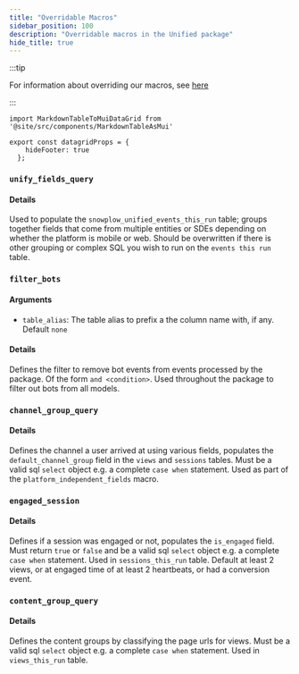 ```yaml
---
title: "Overridable Macros"
sidebar_position: 100
description: "Overridable macros in the Unified package"
hide_title: true
---
```


:::tip

For information about overriding our macros, see [here](/docs/modeling-your-data/modeling-your-data-with-dbt/package-mechanics/overridable-macros/index.md#overriding-macros)

:::

```mdx-code-block
import MarkdownTableToMuiDataGrid from '@site/src/components/MarkdownTableAsMui'

export const datagridProps = {
    hideFooter: true
  };
```


### [<Icon icon="fa-brands fa-github"/>](https://github.com/snowplow/dbt-snowplow-unified/blob/main/macros/unify_fields_query.sql) `unify_fields_query` 
#### Details
Used to populate the `snowplow_unified_events_this_run` table; groups together fields that come from multiple entities or SDEs depending on whether the platform is mobile or web. Should be overwritten if there is other grouping or complex SQL you wish to run on the `events this run` table.

### [<Icon icon="fa-brands fa-github"/>](https://github.com/snowplow/dbt-snowplow-unified/blob/main/macros/filter_bots.sql) `filter_bots`
#### Arguments
- `table_alias`: The table alias to prefix a the column name with, if any. Default `none`

#### Details
Defines the filter to remove bot events from events processed by the package. Of the form `and <condition>`. Used throughout the package to filter out bots from all models.

### [<Icon icon="fa-brands fa-github"/>](https://github.com/snowplow/dbt-snowplow-unified/blob/main/macros/field_definitions/channel_group_query.sql) `channel_group_query`
#### Details
Defines the channel a user arrived at using various fields, populates the `default_channel_group` field in the `views` and `sessions` tables. Must be a valid sql `select` object e.g. a complete `case when` statement. Used as part of the `platform_independent_fields` macro.

### [<Icon icon="fa-brands fa-github"/>](https://github.com/snowplow/dbt-snowplow-unified/blob/main/macros/field_definitions/engaged_session.sql) `engaged_session`
#### Details
Defines if a session was engaged or not, populates the `is_engaged` field. Must return `true` or `false` and be a valid sql `select` object e.g. a complete `case when` statement. Used in `sessions_this_run` table. Default at least 2 views, or at engaged time of at least 2 heartbeats, or had a conversion event.

### [<Icon icon="fa-brands fa-github"/>](https://github.com/snowplow/dbt-snowplow-unified/blob/main/macros/field_definitions/content_group_query.sql) `content_group_query`
#### Details
Defines the content groups by classifying the page urls for views. Must be a valid sql `select` object e.g. a complete `case when` statement. Used in `views_this_run` table.
